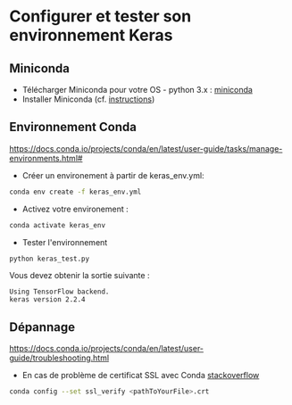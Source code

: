 # Configurer et tester son environnement Keras

## Miniconda

- Télécharger Miniconda pour votre OS - python 3.x : [miniconda](https://docs.conda.io/en/latest/miniconda.html)
- Installer Miniconda (cf. [instructions](https://docs.conda.io/en/latest/miniconda.html))

## Environnement Conda
https://docs.conda.io/projects/conda/en/latest/user-guide/tasks/manage-environments.html#

- Créer un environement à partir de keras_env.yml:
```bash
conda env create -f keras_env.yml
```
- Activez votre environement :
```bash
conda activate keras_env
```
- Tester l'environnement
```bash
python keras_test.py
```
Vous devez obtenir la sortie suivante :
```
Using TensorFlow backend.
keras version 2.2.4
```

## Dépannage
https://docs.conda.io/projects/conda/en/latest/user-guide/troubleshooting.html

- En cas de problème de certificat SSL avec Conda [stackoverflow](https://stackoverflow.com/questions/33699577/conda-update-failed-ssl-error-ssl-certificate-verify-failed-certificate-ver)
```bash
conda config --set ssl_verify <pathToYourFile>.crt
```
